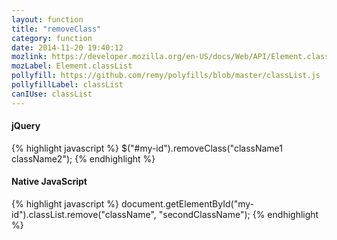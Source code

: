 ```yaml
---
layout: function
title: "removeClass"
category: function
date: 2014-11-20 19:40:12
mozlink: https://developer.mozilla.org/en-US/docs/Web/API/Element.classList
mozLabel: Element.classList
pollyfill: https://github.com/remy/polyfills/blob/master/classList.js
pollyfillLabel: classList
canIUse: classList
---
```


#### jQuery
{% highlight javascript %}
$("#my-id").removeClass("className1 className2");
{% endhighlight %}

#### Native JavaScript
{% highlight javascript %}
document.getElementById("my-id").classList.remove("className", "secondClassName");
{% endhighlight %}